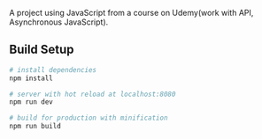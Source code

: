 A project using JavaScript from a course on Udemy(work with API, Asynchronous JavaScript).

## Build Setup

``` bash
# install dependencies
npm install

# server with hot reload at localhost:8080
npm run dev

# build for production with minification
npm run build
```
